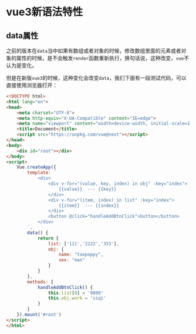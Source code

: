 # vue3新语法特性

## data属性
之前的版本在`data`当中如果有数组或者对象的时候，修改数组里面的元素或者对象的属性的时候，是不会触发`render`函数重新执行，换句话说，这种改变，`vue`不认为是变化。

但是在新版`vue3`的时候，这种变化会改变`data`，我们下面有一段测试代码，可以直接使用浏览器打开：
```html
<!DOCTYPE html>
<html lang="en">
<head>
	<meta charset="UTF-8">
	<meta http-equiv="X-UA-Compatible" content="IE=edge">
	<meta name="viewport" content="width=device-width, initial-scale=1.0">
	<title>Document</title>
	<script src="https://unpkg.com/vue@next"></script>
</head>
<body>
	<div id="root"></div>
</body>
<script>
	Vue.createApp({
		template: `
			<div>
				<div v-for="(value, key, index) in obj" :key="index">
					{{value}}  --- {{key}}
				</div>
				<div v-for="(item, index) in list" :key="index">
					{{item}}  --- {{index}}
				</div>
				<button @click="handleAddBtnClick">button</button>
			</div>
		`,
		data() {
			return {
				list: ['111','2222','333'],
				obj: {
					name: "taopoppy",
					sex: "man"
				}
			}
		},
		methods: {
			handleAddBtnClick() {
				this.list[0] = '0000'
				this.obj.work = 'siqi'
			}
		}
	}).mount('#root')
</script>
</html>
```